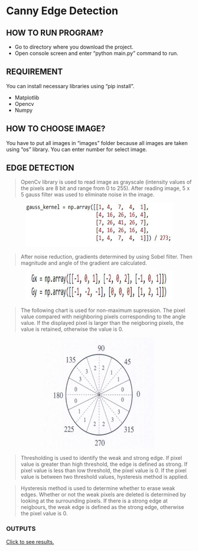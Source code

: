 # Canny Edge Detection
## HOW TO RUN PROGRAM?
- Go to directory where you download the project.
- Open console screen and enter “python main.py” command to run.

## REQUIREMENT
You can install necessary libraries using “pip install”.
- Matplotlib
- Opencv
- Numpy

## HOW TO CHOOSE IMAGE?
You have to put all images in “images” folder because all images are taken using “os” library. You can enter number for select image.

## EDGE DETECTION
>OpenCv library is used to read image as grayscale (intensity values of the pixels are 8 bit and range from 0 to 255). After reading image, 5 x 5 gauss filter was used to eliminate noise in the image.

<p align="center">
	<img src="/output/gauss.JPG" alt="Gauss kernel" width="400" height="120">
</p>

> After noise reduction, gradients determined by using Sobel filter. Then magnitude and angle of the gradient are calculated.

<p align="center">
	<img src="/output/sobel.JPG" alt="Sobel" width="400" height="80">
</p>

> The following chart is used for non-maximum supression. The pixel value compared with neighboring pixels corresponding to the angle value. If the displayed pixel is larger than the neigboring pixels, the value is retained, otherwise the value is 0.

<p align="center">
	<img src="/output/chart.png" alt="Chart" width="300" height="300">
</p>

>Thresholding is used to identify the weak and strong edge. If pixel value is greater than high threshold, the edge is defined as strong. If pixel value is less than low threshold, the pixel value is 0. If the pixel value is between two threshold values, hysteresis method is applied.

> Hysteresis method is used to determine whether to erase weak edges. Whether or not the weak pixels are deleted is determined by looking at the surrounding pixels. If there is a strong edge at neigbours, the weak edge is defined as the strong edge, otherwise the pixel value is 0.

### OUTPUTS ###
[Click to see results.](/images)